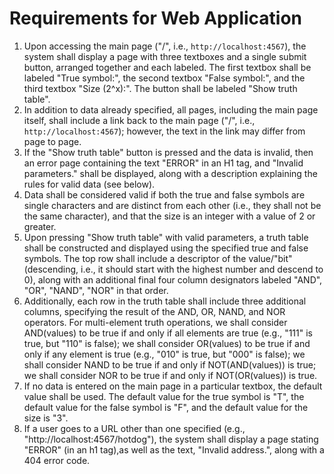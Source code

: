 # Requirements for Web Application

1. Upon accessing the main page ("/", i.e., `http://localhost:4567`), the system shall display a page with three textboxes and a single submit button, arranged together and each labeled.  The first textbox shall be labeled "True symbol:", the second textbox "False symbol:", and the third textbox "Size (2^x):".  The button shall be labeled "Show truth table".
2. In addition to data already specified, all pages, including the main page itself, shall include a link back to the main page ("/", i.e., `http://localhost:4567`); however, the text in the link may differ from page to page.
3. If the "Show truth table" button is pressed and the data is invalid, then an error page containing the text "ERROR" in an H1 tag, and "Invalid parameters." shall be displayed, along with a description explaining the rules for valid data (see below).
4. Data shall be considered valid if both the true and false symbols are single characters and are distinct from each other (i.e., they shall not be the same character), and that the size is an integer with a value of 2 or greater.
5. Upon pressing "Show truth table" with valid parameters, a truth table shall be constructed and displayed using the specified true and false symbols.  The top row shall include a descriptor of the value/"bit" (descending, i.e., it should start with the highest number and descend to 0), along with an additional final four column designators labeled "AND", "OR", "NAND", "NOR" in that order.
6. Additionally, each row in the truth table shall include three additional columns, specifying the result of the AND, OR, NAND, and NOR operators.  For multi-element truth operations, we shall consider AND(values) to be true if and only if all elements are true (e.g., "111" is true, but "110" is false); we shall consider OR(values) to be true if and only if any element is true (e.g., "010" is true, but "000" is false); we shall consider NAND to be true if and only if NOT(AND(values)) is true; we shall consider NOR to be true if and only if NOT(OR(values)) is true.
7. If no data is entered on the main page in a particular textbox, the default value shall be used.  The default value for the true symbol is "T", the default value for the false symbol is "F", and the default value for the size is "3".
8. If a user goes to a URL other than one specified (e.g., "http://localhost:4567/hotdog"), the system shall display a page stating "ERROR" (in an h1 tag),as well as the text, "Invalid address.", along with a 404 error code.
